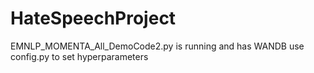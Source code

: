 # HateSpeechProject

EMNLP_MOMENTA_All_DemoCode2.py is running and has WANDB
use config.py to set hyperparameters